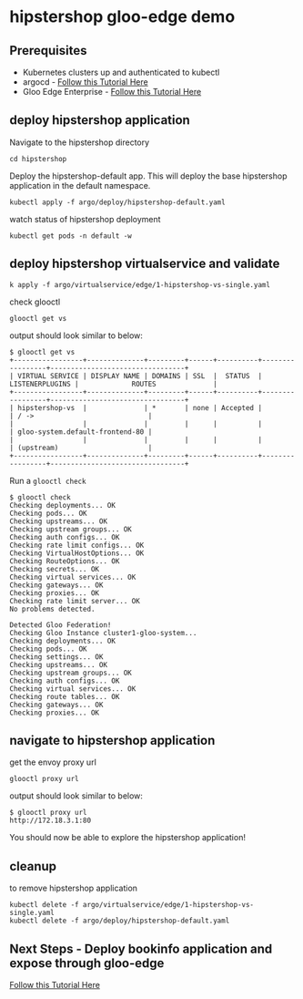 # hipstershop gloo-edge demo

## Prerequisites
- Kubernetes clusters up and authenticated to kubectl
- argocd - [Follow this Tutorial Here](https://github.com/solo-io/gitops-library/tree/main/argocd)
- Gloo Edge Enterprise - [Follow this Tutorial Here](https://github.com/solo-io/gitops-library/tree/main/gloo-edge)

## deploy hipstershop application
Navigate to the hipstershop directory
```
cd hipstershop
```

Deploy the hipstershop-default app. This will deploy the base hipstershop application in the default namespace.
```
kubectl apply -f argo/deploy/hipstershop-default.yaml
```

watch status of hipstershop deployment
```
kubectl get pods -n default -w
```

## deploy hipstershop virtualservice and validate
```
k apply -f argo/virtualservice/edge/1-hipstershop-vs-single.yaml
```

check glooctl
```
glooctl get vs
```

output should look similar to below:
```
$ glooctl get vs
+-----------------+--------------+---------+------+----------+-----------------+---------------------------------+
| VIRTUAL SERVICE | DISPLAY NAME | DOMAINS | SSL  |  STATUS  | LISTENERPLUGINS |             ROUTES              |
+-----------------+--------------+---------+------+----------+-----------------+---------------------------------+
| hipstershop-vs  |              | *       | none | Accepted |                 | / ->                            |
|                 |              |         |      |          |                 | gloo-system.default-frontend-80 |
|                 |              |         |      |          |                 | (upstream)                      |
+-----------------+--------------+---------+------+----------+-----------------+---------------------------------+
```

Run a `glooctl check`
```
$ glooctl check
Checking deployments... OK
Checking pods... OK
Checking upstreams... OK
Checking upstream groups... OK
Checking auth configs... OK
Checking rate limit configs... OK
Checking VirtualHostOptions... OK
Checking RouteOptions... OK
Checking secrets... OK
Checking virtual services... OK
Checking gateways... OK
Checking proxies... OK
Checking rate limit server... OK
No problems detected.

Detected Gloo Federation!
Checking Gloo Instance cluster1-gloo-system... 
Checking deployments... OK
Checking pods... OK
Checking settings... OK
Checking upstreams... OK
Checking upstream groups... OK
Checking auth configs... OK
Checking virtual services... OK
Checking route tables... OK
Checking gateways... OK
Checking proxies... OK
```

## navigate to hipstershop application
get the envoy proxy url
```
glooctl proxy url
```

output should look similar to below:
```
$ glooctl proxy url
http://172.18.3.1:80
```

You should now be able to explore the hipstershop application!

## cleanup
to remove hipstershop application
```
kubectl delete -f argo/virtualservice/edge/1-hipstershop-vs-single.yaml
kubectl delete -f argo/deploy/hipstershop-default.yaml
```

## Next Steps - Deploy bookinfo application and expose through gloo-edge
[Follow this Tutorial Here](https://github.com/solo-io/gitops-library/tree/main/bookinfo/bookinfo-edge.md)
